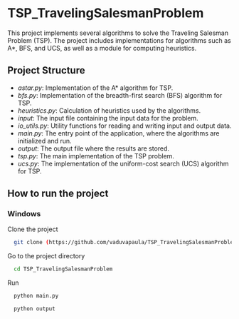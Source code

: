 # TSP_TravelingSalesmanProblem
This project implements several algorithms to solve the Traveling Salesman Problem (TSP). The project includes implementations for algorithms such as A*, BFS, and UCS, as well as a module for computing heuristics.

## Project Structure
* *astar.py*: Implementation of the A* algorithm for TSP.
* *bfs.py*: Implementation of the breadth-first search (BFS) algorithm for TSP.
* *heuristics.py*: Calculation of heuristics used by the algorithms.
* *input*: The input file containing the input data for the problem.
* *io_utils.py*: Utility functions for reading and writing input and output data.
* *main.py*: The entry point of the application, where the algorithms are initialized and run.
* *output*: The output file where the results are stored.
* *tsp.py*: The main implementation of the TSP problem.
* *ucs.py*: The implementation of the uniform-cost search (UCS) algorithm for TSP.

## How to run the project

### Windows

Clone the project
```bash
  git clone (https://github.com/vaduvapaula/TSP_TravelingSalesmanProblem)
```

Go to the project directory

```bash
  cd TSP_TravelingSalesmanProblem
```

Run
```bash
  python main.py
```
```bash
  python output
```
